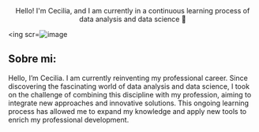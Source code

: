 
<div align= "center" >
 Hello! I'm Cecilia, and I am currently in a continuous learning process of data analysis and data science 👋
</h1>
</div>

<ing scr=![image](https://github.com/user-attachments/assets/df5f3aa5-dd6c-4087-876b-b0ba1c7d5802)
>

## Sobre mi:
Hello, I’m Cecilia. I am currently reinventing my professional career. Since discovering the fascinating world of data analysis and data science, I took on the challenge of combining this discipline with my profession, aiming to integrate new approaches and innovative solutions. This ongoing learning process has allowed me to expand my knowledge and apply new tools to enrich my professional development.



